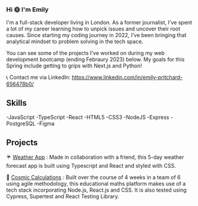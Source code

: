 ### Hi 🌞 I'm Emily 

I'm a full-stack developer living in London. As a former journalist, I've spent a lot of my career learning how to unpick issues and uncover their root causes. Since starting my coding journey in 2022, I've been bringing that analytical mindset to problem solving in the tech space. 

You can see some of the projects I've worked on during my web development bootcamp (ending Febraury 2023) below. My goals for this Spring include getting to grips with Next.js and Python!

📞 Contact me via LinkedIn: https://www.linkedin.com/in/emily-pritchard-656478b0/

## Skills

-JavaScript -TypeScript -React -HTML5 -CSS3 -NodeJS -Express -PostgreSQL -Figma

## Projects

☔ [Weather App](https://github.com/SchoolOfCode/bc13_w12d5_hackathon_react-typescript-amina-em) : Made in collaboration with a friend, this 5-day weather forecast app is built using Typescript and React and styled with CSS.

🚀 [Cosmic Calculations](https://github.com/SchoolOfCode/bc13_final-project_front-end-room_10_the_recruitables) : Built over the course of 4 weeks in a team of 6 using agile methodology, this educational maths platform makes use of a tech stack incorporating Node.js, React.js and CSS. It is also tested using Cypress, Supertest and React Testing Library.


